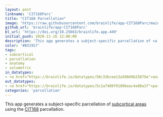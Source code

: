 ```yaml
---
layout: post
linkname: 'CIT168Parc'
title: "CIT168 Parcellation"
image: 'https://raw.githubusercontent.com/brainlife/app-CIT168Parc/main/birdface.gif'
github_url: 'brainlife/app-CIT168Parc'
bl_url: 'https://doi.org/10.25663/brainlife.app.449'
initial_push: 2020-11-16 12:00:00
description: 'This app generates a subject-specific parcellation of <a href="https://github.com/brainlife/app-CIT168Parc/tree/main#segmented-strucures">subcortical areas</a> using the <a href="https://doi.org/10.1038/sdata.2018.63">CIT168</a> parcellation.'
color: '#B31917'
tags:
- subcortical
- parcellation
- anatomy
- volumetric
in_datatypes:
- <a href="https://brainlife.io/datatypes/58c33bcee13a50849b25879a">anat-t1 [<b>not</b> brain extracted]</a>
out_datatypes:
- <a href="https://brainlife.io/datatypes/5c1a7489f9109beac4a88a1f">parcellation-volume</a>
categories: 'parcellation'
---
```


This app generates a subject-specific parcellation of <a href="https://github.com/brainlife/app-CIT168Parc/tree/main#segmented-strucures">subcortical areas</a> using the <a href="https://doi.org/10.1038/sdata.2018.63">CIT168</a> parcellation.